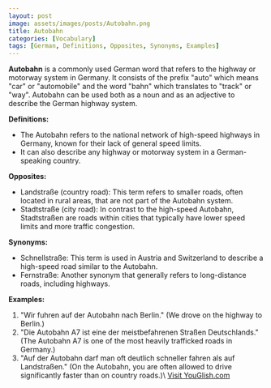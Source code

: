 ```yaml
---
layout: post
image: assets/images/posts/Autobahn.png
title: Autobahn
categories: [Vocabulary]
tags: [German, Definitions, Opposites, Synonyms, Examples]
---
```


**Autobahn** is a commonly used German word that refers to the highway or motorway system in Germany. It consists of the prefix "auto" which means "car" or "automobile" and the word "bahn" which translates to "track" or "way". Autobahn can be used both as a noun and as an adjective to describe the German highway system.

**Definitions:**
- The Autobahn refers to the national network of high-speed highways in Germany, known for their lack of general speed limits.
- It can also describe any highway or motorway system in a German-speaking country.

**Opposites:**
- Landstraße (country road): This term refers to smaller roads, often located in rural areas, that are not part of the Autobahn system.
- Stadtstraße (city road): In contrast to the high-speed Autobahn, Stadtstraßen are roads within cities that typically have lower speed limits and more traffic congestion.

**Synonyms:**
- Schnellstraße: This term is used in Austria and Switzerland to describe a high-speed road similar to the Autobahn.
- Fernstraße: Another synonym that generally refers to long-distance roads, including highways.

**Examples:**
1. "Wir fuhren auf der Autobahn nach Berlin." (We drove on the highway to Berlin.)
2. "Die Autobahn A7 ist eine der meistbefahrenen Straßen Deutschlands." (The Autobahn A7 is one of the most heavily trafficked roads in Germany.)
3. "Auf der Autobahn darf man oft deutlich schneller fahren als auf Landstraßen." (On the Autobahn, you are often allowed to drive significantly faster than on country roads.)\ <a id="yg-widget-0" class="youglish-widget" data-query="Autobahn" data-lang="german" data-components="8412" data-auto-start="0" data-bkg-color="theme_light" data-title="How%20to%20pronounce%20Autobahn%20in%20German"  rel="nofollow" href="https://youglish.com">Visit YouGlish.com</a><script async src="https://youglish.com/public/emb/widget.js" charset="utf-8"></script>